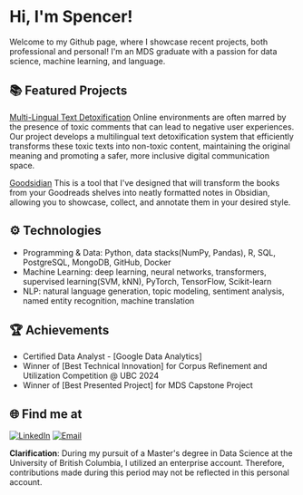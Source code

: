 # Hi, I'm Spencer!

Welcome to my Github page, where I showcase recent projects, both professional and personal!
I'm an MDS graduate with a passion for data science, machine learning, and language.

## 📚 Featured Projects


[Multi-Lingual Text Detoxification](https://github.com/spencerfliao/speech_sanitizer)
Online environments are often marred by the presence of toxic comments that can lead to negative user experiences. Our project develops a multilingual text detoxification system that efficiently transforms these toxic texts into non-toxic content, maintaining the original meaning and promoting a safer, more inclusive digital communication space.

[Goodsidian](https://github.com/spencerfliao/Goodsidian)
This is a tool that I've designed that will transform the books from your Goodreads shelves into neatly formatted notes in Obsidian, allowing you to showcase, collect, and annotate them in your desired style.

## ⚙️ Technologies
- Programming & Data: Python, data stacks(NumPy, Pandas), R, SQL, PostgreSQL, MongoDB, GitHub, Docker
- Machine Learning: deep learning, neural networks, transformers, supervised learning(SVM, kNN), PyTorch, TensorFlow, Scikit-learn
- NLP: natural language generation, topic modeling, sentiment analysis, named entity recognition, machine translation

## 🏆 Achievements
- Certified Data Analyst - [Google Data Analytics]
- Winner of [Best Technical Innovation] for Corpus Refinement and Utilization Competition @ UBC 2024
- Winner of [Best Presented Project] for MDS Capstone Project

## 🌐 Find me at
[![LinkedIn](https://img.shields.io/badge/LinkedIn-SpencerLiao-blue?style=flat&logo=linkedin)](https://www.linkedin.com/in/sfliao/)
[![Email](https://img.shields.io/badge/Email-f.liao%40aol.com-orange?style=flat&logo=microsoftoutlook)](mailto:f.liao@aol.com)

**Clarification**: During my pursuit of a Master's degree in Data Science at the University of British Columbia, I utilized an enterprise account. Therefore, contributions made during this period may not be reflected in this personal account.
